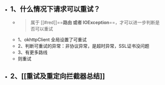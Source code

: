 - ## 1、什么情况下请求可以重试？
	- >属于 [[#red]]==**路由 或者 IOException**==，才可以进一步判断是否可以重试
	- 1、okhttpClient 全局设置了可重试
	- 2、判断可重试的异常：非协议异常，是超时异常，SSL证书没问题
	- 3、有更多路线
	- 则重试
- ## 2、[[重试及重定向拦截器总结]]